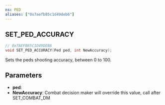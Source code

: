 ```yaml
---
ns: PED
aliases: ["0x7aefb85c1d49deb6"]
---
```

## SET_PED_ACCURACY

```c
// 0x7AEFB85C1D49DEB6
void SET_PED_ACCURACY(Ped ped, int NewAccuracy);
```

Sets the peds shooting accuracy, between 0 to 100.


## Parameters
* **ped**: 
* **NewAccuracy**: Combat decision maker will override this value, call after SET_COMBAT_DM
